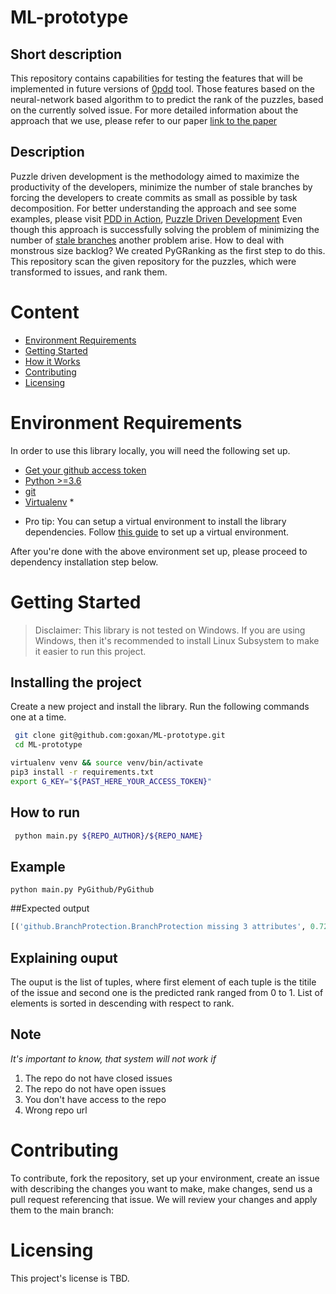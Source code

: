 # ML-prototype


## Short description
This repository contains capabilities for testing the features that will be implemented in future versions of [0pdd](https://github.com/yegor256/0pdd) tool. Those features based on the neural-network based algorithm to to predict the rank of the puzzles, based on the currently solved issue. For more detailed information about the approach that we use, please refer to our paper [link to the paper]()

## Description
Puzzle driven development is the methodology aimed to maximize the productivity of the developers, minimize the number of stale branches by forcing the developers to create commits as small as possible by task decomposition. For better understanding the approach and see some examples, please visit [PDD in Action](https://www.yegor256.com/2017/04/05/pdd-in-action.html), [Puzzle Driven Development](https://www.yegor256.com/2010/03/04/pdd.html)
Even though this approach is successfully solving the problem of minimizing the number of [stale branches](https://stackoverflow.com/questions/29112156/what-is-a-stale-git-branch) another problem arise. How to deal with monstrous size backlog? We created PyGRanking as the first step to do this. This repository scan the given repository for the puzzles, which were transformed to issues, and rank them.   


# Content

- [Environment Requirements](#environment-requirements)
- [Getting Started](#getting-started)
- [How it Works](#how-it-works)
- [Contributing](#contributing)
- [Licensing](#licensing)


# Environment Requirements

In order to use this library locally, you will need the following set up.

- [Get your github access token](https://github.com/settings/tokens)
- [Python >=3.6](https://www.python.org/downloads/)
- [git](https://git-scm.com/downloads)
- [Virtualenv](https://pypi.org/project/virtualenv/) *
* Pro tip: You can setup a virtual environment to install the library dependencies. Follow [this guide](https://docs.python-guide.org/dev/virtualenvs/) to set up a virtual environment.

After you're done with the above environment set up, please proceed to dependency installation step below.

# Getting Started

> Disclaimer: This library is not tested on Windows. If you are using Windows, then it's recommended to install Linux Subsystem to make it easier to run this project.

## Installing the project

Create a new project and install the library. Run the following commands one at a time.

```sh
 git clone git@github.com:goxan/ML-prototype.git
 cd ML-prototype
 ```
 
 ```sh
 virtualenv venv && source venv/bin/activate
 pip3 install -r requirements.txt
 export G_KEY="${PAST_HERE_YOUR_ACCESS_TOKEN}"
 ```
## How to run 

 ```sh
  python main.py ${REPO_AUTHOR}/${REPO_NAME}
 ```
 
## Example
 ```
 python main.py PyGithub/PyGithub
 ```
 
 ##Expected output
 ```python
[('github.BranchProtection.BranchProtection missing 3 attributes', 0.7212354), ('Adding a team with permission to a repository is failing', 0.6985797), ('Provide a way to make a "raw" request', 0.6701817), ('Getting new commits sha after merging of pull request ', 0.65503913), ('From issue ID, how do I get Project > Card name?', 0.6337153), ('Feature request: Github template repo', 0.632738), ('GPG signatures for source validation', 0.6323918), ('A property to access the `assets` field of release (#1898)', 0.62886816), ('github.GithubException.UnknownObjectException: 404 {“message”: “Not Found”,', 0.62135214), ('Add a bunch of missing urllib.parse.quote calls', 0.6212146), ('Support for github apps', 0.6181993), ('Add support for merge-upstream Repository action', 0.61599404), ('Clarify `github.Commit` vs `github.GitCommit`', 0.614295), ('Way to get all the installed GitHub apps in the org', 0.61175317), ('Test recorder adds wrong string for token authorization', 0.6088931), ('how to get when a commit is pushed to a pullrequest object', 0.60818), ('Return MainClass.Github.get_installation(id)', 0.6079036), ('Store URL to the repository in GithubException', 0.605236), ('get followers of specific repository', 0.6015458), ('Add link to more examples', 0.5986642), ('Adds support to create repository from a template', 0.594998), ('Include GitHub App usage in doc/examples', 0.5945333), ('Support full GitHub app authentication', 0.5924947), ('top-level directory in tarball is different when using `get_latest_release()` than on the tags page', 0.59231365), ('OAuth access token Failure Errors are Masked', 0.59200287), ('Fix missing parameter to exceptions in GithubIntegration', 0.5919905), ('Add support to self-hosted runner to organization level', 0.5888481), ('github/MainClass: Fix GitHubException instantiation', 0.5886355), ('Update Installation object with attributes and related methods', 0.58717597), ('Support for github enterprise pre-receive-hooks', 0.58705556), ('total number of pages in paginatedList', 0.58675563), ('Bad Github App auth raises generic exception, not BadCredentialsException', 0.5858892), ('Support  application/vnd.github.VERSION.diff', 0.5849661), ('Return None for get_readme()', 0.5849167), ('Add new features to organizations.py for edit fuction', 0.58355594), ('Adding authorize credentials listing and delete in a organisation', 0.5814374), ('Handling new milestone and label events', 0.58126104), ('add ldap_dn attribute for teams, as described in https://developer.gi…', 0.5809108), ('Potential enhancement working with forks', 0.5792018), ('making PyGithub citable', 0.57819194), ("Add support for the 'visibility' attribute on the Repository object", 0.5769442), ('Question: see if an issue is linked to a project. ', 0.57625973), ('How to get the diff of a pull request?', 0.5758072), ('how to get branch protection rules/ or branch protection', 0.57470924), ('No examples or documentation around working with pull request reviews', 0.57422185), ('GET /repositories endpoint on Github iterate over paginated list is slow', 0.57255644), ('GithubIntegration with APP specific APIs', 0.5721416), ('how to disable/enable github actions on repo', 0.5704203), ('PyGithub should provide means to throttle API requests', 0.568908), ('Make datetime objects timezone-aware', 0.568256), ('Rate.reset is missing a timezone', 0.56670105), ('Sporadically Git tree creation failure due to `base_tree is not a valid tree oid`', 0.5654842), ('ContentFile: file like', 0.5647599), ('GithubIntegration: Could not deserialize key data', 0.5636343),...]
 ```
 
 ## Explaining ouput
 The ouput is the list of tuples, where first element of each tuple is the titile of the issue and second one is the predicted rank ranged from 0 to 1. List of elements is sorted in descending with respect to rank.
 
## Note 
 *It's important to know, that system will not work if* 
1. The repo do not have closed issues
2. The repo do not have open issues
3. You don't have access to the repo
4. Wrong repo url
 
# Contributing

To contribute, fork the repository, set up your environment, create an issue with describing the changes you want to make, make changes, send us a pull request referencing that issue. We will review your changes and apply them to the main branch:

# Licensing

This project's license is TBD.


